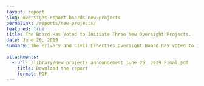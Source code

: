 ```yaml
---
layout: report
slug: oversight-report-boards-new-projects
permalink: /reports/new-projects/
featured: true
title: The Board Has Voted to Initiate Three New Oversight Projects.
date: June 26, 2019
summary: The Privacy and Civil Liberties Oversight Board has voted to initiate three new oversight projects, including a review of the use of facial recognition and other biometric technologies in aviation security.
 
attachments:
  - url: /library/new projects announcement June_25_ 2019 Final.pdf
    title: Download the report
    format: PDF
---
```

